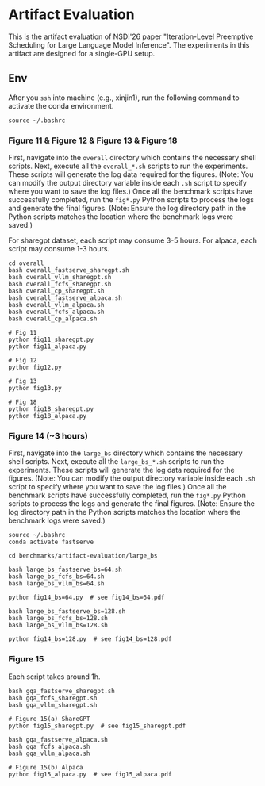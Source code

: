 # Artifact Evaluation
This is the artifact evaluation of NSDI'26 paper "Iteration-Level Preemptive Scheduling for Large Language Model Inference". The experiments in this artifact are designed for a single-GPU setup.

## Env
After you `ssh` into machine (e.g., xinjin1), run the following command to activate the conda environment.
```
source ~/.bashrc
```

### Figure 11 & Figure 12 & Figure 13 & Figure 18
First, navigate into the `overall` directory which contains the necessary shell scripts. Next, execute all the `overall_*.sh` scripts to run the experiments. These scripts will generate the log data required for the figures. (Note: You can modify the output directory variable inside each `.sh` script to specify where you want to save the log files.) Once all the benchmark scripts have successfully completed, run the `fig*.py` Python scripts to process the logs and generate the final figures. (Note: Ensure the log directory path in the Python scripts matches the location where the benchmark logs were saved.)

For sharegpt dataset, each script may consume 3-5 hours. For alpaca, each script may consume 1-3 hours.

```
cd overall
bash overall_fastserve_sharegpt.sh
bash overall_vllm_sharegpt.sh
bash overall_fcfs_sharegpt.sh
bash overall_cp_sharegpt.sh
bash overall_fastserve_alpaca.sh
bash overall_vllm_alpaca.sh
bash overall_fcfs_alpaca.sh
bash overall_cp_alpaca.sh

# Fig 11
python fig11_sharegpt.py
python fig11_alpaca.py

# Fig 12
python fig12.py

# Fig 13
python fig13.py

# Fig 18
python fig18_sharegpt.py
python fig18_alpaca.py

```

### Figure 14 (~3 hours)
First, navigate into the `large_bs` directory which contains the necessary shell scripts. Next, execute all the `large_bs_*.sh` scripts to run the experiments. These scripts will generate the log data required for the figures. (Note: You can modify the output directory variable inside each `.sh` script to specify where you want to save the log files.) Once all the benchmark scripts have successfully completed, run the `fig*.py` Python scripts to process the logs and generate the final figures. (Note: Ensure the log directory path in the Python scripts matches the location where the benchmark logs were saved.)
```
source ~/.bashrc
conda activate fastserve

cd benchmarks/artifact-evaluation/large_bs

bash large_bs_fastserve_bs=64.sh
bash large_bs_fcfs_bs=64.sh
bash large_bs_vllm_bs=64.sh

python fig14_bs=64.py  # see fig14_bs=64.pdf

bash large_bs_fastserve_bs=128.sh
bash large_bs_fcfs_bs=128.sh
bash large_bs_vllm_bs=128.sh

python fig14_bs=128.py  # see fig14_bs=128.pdf
```

### Figure 15
Each script takes around 1h.
```
bash gqa_fastserve_sharegpt.sh
bash gqa_fcfs_sharegpt.sh
bash gqa_vllm_sharegpt.sh

# Figure 15(a) ShareGPT
python fig15_sharegpt.py  # see fig15_sharegpt.pdf

bash gqa_fastserve_alpaca.sh
bash gqa_fcfs_alpaca.sh
bash gqa_vllm_alpaca.sh

# Figure 15(b) Alpaca
python fig15_alpaca.py  # see fig15_alpaca.pdf
```

